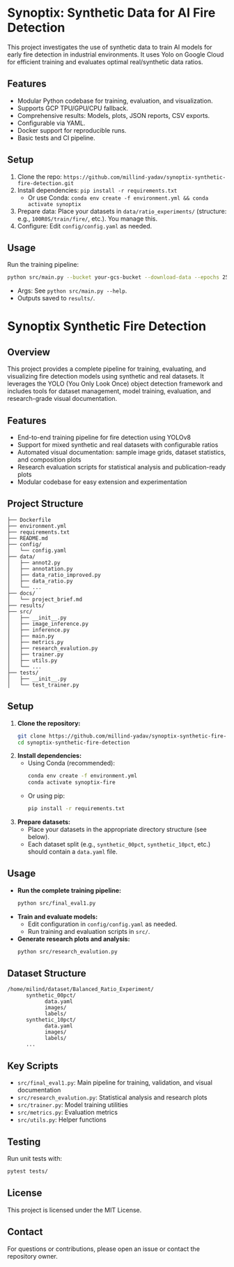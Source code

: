 # Synoptix: Synthetic Data for AI Fire Detection

This project investigates the use of synthetic data to train AI models for early fire detection in industrial environments. It uses Yolo on Google Cloud  for efficient training and evaluates optimal real/synthetic data ratios.

## Features
- Modular Python codebase for training, evaluation, and visualization.
- Supports GCP TPU/GPU/CPU fallback.
- Comprehensive results: Models, plots, JSON reports, CSV exports.
- Configurable via YAML.
- Docker support for reproducible runs.
- Basic tests and CI pipeline.

## Setup
1. Clone the repo: `https://github.com/millind-yadav/synoptix-synthetic-fire-detection.git`
2. Install dependencies: `pip install -r requirements.txt`
   - Or use Conda: `conda env create -f environment.yml && conda activate synoptix`
3. Prepare data: Place your datasets in `data/ratio_experiments/` (structure: e.g., `100R0S/train/fire/`, etc.). You manage this.
4. Configure: Edit `config/config.yaml` as needed.

## Usage
Run the training pipeline:
```bash
python src/main.py --bucket your-gcs-bucket --download-data --epochs 25 --fine-tune-epochs 10
```
- Args: See `python src/main.py --help`.
- Outputs saved to `results/`.

# Synoptix Synthetic Fire Detection

## Overview
This project provides a complete pipeline for training, evaluating, and visualizing fire detection models using synthetic and real datasets. It leverages the YOLO (You Only Look Once) object detection framework and includes tools for dataset management, model training, evaluation, and research-grade visual documentation.

## Features
- End-to-end training pipeline for fire detection using YOLOv8
- Support for mixed synthetic and real datasets with configurable ratios
- Automated visual documentation: sample image grids, dataset statistics, and composition plots
- Research evaluation scripts for statistical analysis and publication-ready plots
- Modular codebase for easy extension and experimentation

## Project Structure
```
├── Dockerfile
├── environment.yml
├── requirements.txt
├── README.md
├── config/
│   └── config.yaml
├── data/
│   ├── annot2.py
│   ├── annotation.py
│   ├── data_ratio_improved.py
│   ├── data_ratio.py
│   └── ...
├── docs/
│   └── project_brief.md
├── results/
├── src/
│   ├── __init__.py
│   ├── image_inference.py
│   ├── inference.py
│   ├── main.py
│   ├── metrics.py
│   ├── research_evalution.py
│   ├── trainer.py
│   ├── utils.py
│   └── ...
├── tests/
│   ├── __init__.py
│   └── test_trainer.py
```

## Setup
1. **Clone the repository:**
    ```bash
    git clone https://github.com/millind-yadav/synoptix-synthetic-fire-detection.git
    cd synoptix-synthetic-fire-detection
    ```
2. **Install dependencies:**
    - Using Conda (recommended):
       ```bash
       conda env create -f environment.yml
       conda activate synoptix-fire
       ```
    - Or using pip:
       ```bash
       pip install -r requirements.txt
       ```
3. **Prepare datasets:**
    - Place your datasets in the appropriate directory structure (see below).
    - Each dataset split (e.g., `synthetic_00pct`, `synthetic_10pct`, etc.) should contain a `data.yaml` file.

## Usage
- **Run the complete training pipeline:**
   ```bash
   python src/final_eval1.py
   ```
- **Train and evaluate models:**
   - Edit configuration in `config/config.yaml` as needed.
   - Run training and evaluation scripts in `src/`.
- **Generate research plots and analysis:**
   ```bash
   python src/research_evalution.py
   ```

## Dataset Structure
```
/home/milind/dataset/Balanced_Ratio_Experiment/
      synthetic_00pct/
            data.yaml
            images/
            labels/
      synthetic_10pct/
            data.yaml
            images/
            labels/
      ...
```

## Key Scripts
- `src/final_eval1.py`: Main pipeline for training, validation, and visual documentation
- `src/research_evalution.py`: Statistical analysis and research plots
- `src/trainer.py`: Model training utilities
- `src/metrics.py`: Evaluation metrics
- `src/utils.py`: Helper functions

## Testing
Run unit tests with:
```bash
pytest tests/
```

## License
This project is licensed under the MIT License.

## Contact
For questions or contributions, please open an issue or contact the repository owner.
